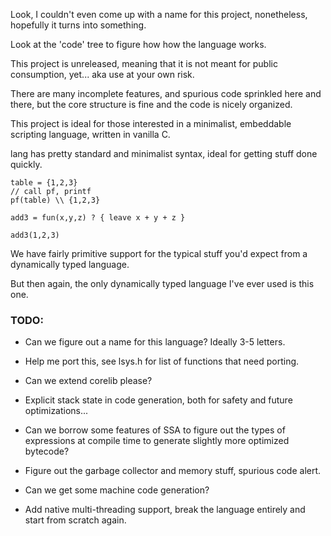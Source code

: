 
Look, I couldn't even come up with a
name for this project, nonetheless,
hopefully it turns into something.

Look at the 'code' tree to figure how
how the language works.

This project is unreleased, meaning that
it is not meant for public consumption,
yet... aka use at your own risk.

There are many incomplete features, and
spurious code sprinkled here and there,
but the core structure is fine and the
code is nicely organized.

This project is ideal for those interested
in a minimalist, embeddable scripting language,
written in vanilla C.

lang has pretty standard and minimalist syntax,
ideal for getting stuff done quickly.

```
table = {1,2,3}
// call pf, printf
pf(table) \\ {1,2,3}

add3 = fun(x,y,z) ? { leave x + y + z }

add3(1,2,3)
```

We have fairly primitive support for
the typical stuff you'd expect from
a dynamically typed language.

But then again, the only dynamically
typed language I've ever used is this one.


### TODO:

- Can we figure out a name for this
language? Ideally 3-5 letters.

- Help me port this, see lsys.h for list
of functions that need porting.

- Can we extend corelib please?

- Explicit stack state in code generation,
both for safety and future optimizations...

- Can we borrow some features of SSA to
figure out the types of expressions at
compile time to generate slightly more
optimized bytecode?

- Figure out the garbage collector
and memory stuff, spurious code alert.

- Can we get some machine code generation?

- Add native multi-threading support,
break the language entirely and start
from scratch again.
